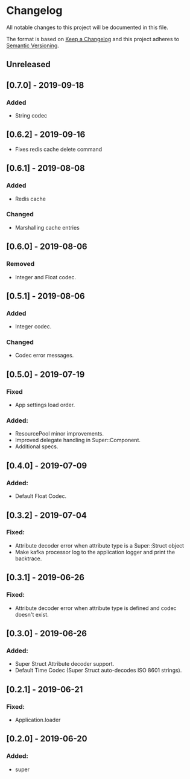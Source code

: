 # Changelog
All notable changes to this project will be documented in this file.

The format is based on [Keep a Changelog](http://keepachangelog.com/en/1.0.0/)
and this project adheres to [Semantic Versioning](http://semver.org/spec/v2.0.0.html).

## Unreleased

## [0.7.0] - 2019-09-18
### Added
- String codec

## [0.6.2] - 2019-09-16
- Fixes redis cache delete command

## [0.6.1] - 2019-08-08
### Added
- Redis cache

### Changed
- Marshalling cache entries

## [0.6.0] - 2019-08-06
### Removed
- Integer and Float codec.

## [0.5.1] - 2019-08-06
### Added
- Integer codec.

### Changed
- Codec error messages.

## [0.5.0] - 2019-07-19
### Fixed
- App settings load order.

### Added:
- ResourcePool minor improvements.
- Improved delegate handling in Super::Component.
- Additional specs.

## [0.4.0] - 2019-07-09
### Added:
- Default Float Codec.

## [0.3.2] - 2019-07-04
### Fixed:
- Attribute decoder error when attribute type is a Super::Struct object
- Make kafka processor log to the application logger and print the backtrace.

## [0.3.1] - 2019-06-26
### Fixed:
- Attribute decoder error when attribute type is defined and codec doesn't exist.

## [0.3.0] - 2019-06-26
### Added:
- Super Struct Attribute decoder support.
- Default Time Codec (Super Struct auto-decodes ISO 8601 strings).

## [0.2.1] - 2019-06-21
### Fixed:
- Application.loader

## [0.2.0] - 2019-06-20
### Added:
- super
